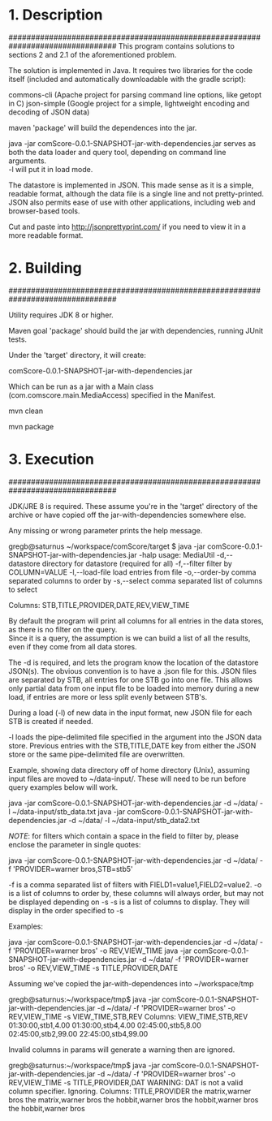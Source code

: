 
# 1. Description
################################################################################
This program contains solutions to sections 2 and 2.1 of the aforementioned 
problem.

The solution is implemented in Java.  It requires two libraries for the code 
itself (included and automatically downloadable with the gradle script):

commons-cli  (Apache project for parsing command line options, like getopt in C)
json-simple  (Google project for a simple, lightweight encoding and decoding of 
	JSON data)

maven 'package' will build the dependences into the jar.

java -jar comScore-0.0.1-SNAPSHOT-jar-with-dependencies.jar  serves as both the 
data loader and query tool, depending on command line arguments.  
-l <file> will put it in load mode.

The datastore is implemented in JSON.  This made sense as it is a simple, 
readable format, although the data file is a single line and not pretty-printed.  
JSON also permits ease of use with other applications, including web and 
browser-based tools.

Cut and paste into http://jsonprettyprint.com/ if you need to view it in a more 
readable format.

# 2. Building
################################################################################

Utility requires JDK 8 or higher.

Maven goal 'package' should build the jar with dependencies, running JUnit 
tests.

Under the 'target' directory, it will create:

comScore-0.0.1-SNAPSHOT-jar-with-dependencies.jar

Which can be run as a jar with a Main class (com.comscore.main.MediaAccess) 
specified in the Manifest.

mvn clean

mvn package



# 3. Execution
################################################################################

JDK/JRE 8 is required.  These assume you're in the 'target' directory of the 
archive or have copied off the jar-with-dependencies somewhere else.

Any missing or wrong parameter prints the help message.


gregb@saturnus ~/workspace/comScore/target $ 
	java -jar comScore-0.0.1-SNAPSHOT-jar-with-dependencies.jar -halp
usage: MediaUtil
 -d,--datastore <arg>   directory for datastore (required for all)
 -f,--filter <arg>      filter by COLUMN=VALUE
 -l,--load-file <arg>   load entries from file
 -o,--order-by <arg>    comma separated columns to order by
 -s,--select <arg>      comma separated list of columns to select

Columns: STB,TITLE,PROVIDER,DATE,REV,VIEW_TIME

By default the program will print all columns for all entries in the data 
stores, as there is no filter on the query.  
Since it is a query, the assumption is we can build a list of all the results, 
even if they come from all data stores.

The -d is required, and lets the program know the location of the datastore 
JSON(s).  The obvious convention is to have a .json file for this.  JSON files 
are separated by STB, all entries for one STB go into one file.  This allows 
only partial data from one input file to be loaded into memory during a new 
load, if entries are more or less split evenly between STB's.

During a load (-l) of new data in the input format, new JSON file for each STB 
is created if needed.

-l loads the pipe-delimited file specified in the argument into the JSON data 
store.  Previous entries with the STB,TITLE,DATE key from either the JSON store 
or the same pipe-delimited file are overwritten.

Example, showing data directory off of home directory (Unix), assuming input 
files are moved to ~/data-input/.  These will need to be run before query 
examples below will work.

java -jar comScore-0.0.1-SNAPSHOT-jar-with-dependencies.jar -d ~/data/ -l ~/data-input/stb_data.txt
java -jar comScore-0.0.1-SNAPSHOT-jar-with-dependencies.jar -d ~/data/ -l ~/data-input/stb_data2.txt

*NOTE*: for filters which contain a space in the field to filter by, please 
enclose the parameter in single quotes:

java -jar comScore-0.0.1-SNAPSHOT-jar-with-dependencies.jar -d ~/data/ -f 'PROVIDER=warner bros,STB=stb5'

-f is a comma separated list of filters with FIELD1=value1,FIELD2=value2.
-o is a list of columns to order by, these columns will always order, but may 
	not be displayed depending on -s
-s is a list of columns to display.  They will display in the order specified 
	to -s

Examples:

java -jar comScore-0.0.1-SNAPSHOT-jar-with-dependencies.jar -d ~/data/ -f 'PROVIDER=warner bros' -o REV,VIEW_TIME
java -jar comScore-0.0.1-SNAPSHOT-jar-with-dependencies.jar -d ~/data/ -f 'PROVIDER=warner bros' -o REV,VIEW_TIME -s TITLE,PROVIDER,DATE

Assuming we've copied the jar-with-dependences into ~/workspace/tmp

gregb@saturnus:~/workspace/tmp$ java -jar comScore-0.0.1-SNAPSHOT-jar-with-dependencies.jar -d ~/data/ -f 'PROVIDER=warner bros' -o REV,VIEW_TIME -s VIEW_TIME,STB,REV
Columns: VIEW_TIME,STB,REV
01:30:00,stb1,4.00
01:30:00,stb4,4.00
02:45:00,stb5,8.00
02:45:00,stb2,99.00
22:45:00,stb4,99.00


Invalid columns in params will generate a warning then are ignored.

gregb@saturnus:~/workspace/tmp$ java -jar comScore-0.0.1-SNAPSHOT-jar-with-dependencies.jar -d ~/data/ -f 'PROVIDER=warner bros' -o REV,VIEW_TIME -s TITLE,PROVIDER,DAT
WARNING: DAT is not a valid column specifier. Ignoring.
Columns: TITLE,PROVIDER
the matrix,warner bros
the matrix,warner bros
the hobbit,warner bros
the hobbit,warner bros
the hobbit,warner bros



